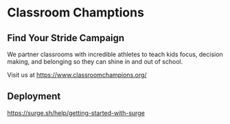 # Classroom Champtions

## Find Your Stride Campaign

We partner classrooms with incredible athletes to teach kids focus, decision making, and belonging so they can shine in and out of school.

Visit us at https://www.classroomchampions.org/

## Deployment

https://surge.sh/help/getting-started-with-surge
